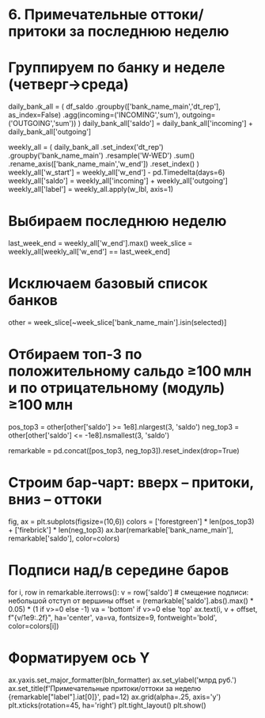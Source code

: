 # 6. Примечательные оттоки/притоки за последнюю неделю

# Группируем по банку и неделе (четверг→среда)
daily_bank_all = (
    df_saldo
    .groupby(['bank_name_main','dt_rep'], as_index=False)
    .agg(incoming=('INCOMING','sum'),
         outgoing=('OUTGOING','sum'))
)
daily_bank_all['saldo'] = daily_bank_all['incoming'] + daily_bank_all['outgoing']

weekly_all = (
    daily_bank_all
    .set_index('dt_rep')
    .groupby('bank_name_main')
    .resample('W-WED')
    .sum()
    .rename_axis(['bank_name_main','w_end'])
    .reset_index()
)
weekly_all['w_start'] = weekly_all['w_end'] - pd.Timedelta(days=6)
weekly_all['saldo']   = weekly_all['incoming'] + weekly_all['outgoing']
weekly_all['label']   = weekly_all.apply(w_lbl, axis=1)

# Выбираем последнюю неделю
last_week_end = weekly_all['w_end'].max()
week_slice = weekly_all[weekly_all['w_end'] == last_week_end]

# Исключаем базовый список банков
other = week_slice[~week_slice['bank_name_main'].isin(selected)]

# Отбираем топ‑3 по положительному сальдо ≥100 млн и по отрицательному (модуль) ≥100 млн
pos_top3 = other[other['saldo'] >= 1e8].nlargest(3, 'saldo')
neg_top3 = other[other['saldo'] <= -1e8].nsmallest(3, 'saldo')

remarkable = pd.concat([pos_top3, neg_top3]).reset_index(drop=True)

# Строим бар‑чарт: вверх – притоки, вниз – оттоки
fig, ax = plt.subplots(figsize=(10,6))
colors = ['forestgreen'] * len(pos_top3) + ['firebrick'] * len(neg_top3)
ax.bar(remarkable['bank_name_main'], remarkable['saldo'], color=colors)

# Подписи над/в середине баров
for i, row in remarkable.iterrows():
    v = row['saldo']
    # смещение подписи: небольшой отступ от вершины
    offset = (remarkable['saldo'].abs().max() * 0.05) * (1 if v>=0 else -1)
    va = 'bottom' if v>=0 else 'top'
    ax.text(i, v + offset, f"{v/1e9:.2f}", ha='center', va=va,
            fontsize=9, fontweight='bold', color=colors[i])

# Форматируем ось Y
ax.yaxis.set_major_formatter(bln_formatter)
ax.set_ylabel('млрд руб.')
ax.set_title(f'Примечательные притоки/оттоки за неделю {remarkable["label"].iat[0]}', pad=12)
ax.grid(alpha=.25, axis='y')
plt.xticks(rotation=45, ha='right')
plt.tight_layout()
plt.show()
